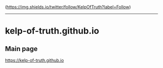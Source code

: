 (https://img.shields.io/twitter/follow/KelpOfTruth?label=Follow)

---

# kelp-of-truth.github.io


## Main page
https://kelp-of-truth.github.io
